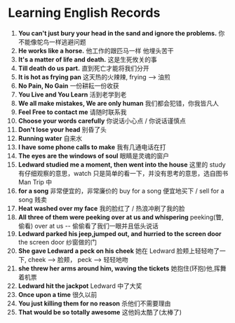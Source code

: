 # Learning English Records

1. **You can't just bury your head in the sand and ignore the problems.** 你不能像鸵鸟一样逃避问题
2. **He works like a horse.** 他工作的跟匹马一样 他埋头苦干
3. **It's a matter of life and death.** 这是生死攸关的事
4. **Till death do us part.** 直到死亡才能将我们分开
5. **It is hot as frying pan** 这天热的火辣辣, frying --> 油煎
6. **No Pain, No Gain** 一份耕耘一份收获
7. **You Live and You Learn** 活到老学到老
8. **We all make mistakes, We are only human** 我们都会犯错，你我皆凡人
9. **Feel Free to contact me** 请随时联系我
10. **Choose your words carefully** 你说话小心点 / 你说话谨慎点
11. **Don't lose your head** 别昏了头
12. **Running water** 自来水
13. **I have some phone calls to make** 我有几通电话在打
14. **The eyes are the windows of soul** 眼睛是灵魂的窗户
15. **Ledward studied me a moment, then went into the house** 这里的 study 有仔细观察的意思，watch 只是简单的看一下，并没有思考的意思，选自图书 Man Trip 中
16. **for a song** 非常便宜的，非常廉价的 buy for a song 便宜地买下 / sell for a song 贱卖
17. **Heat washed over my face** 我的脸红了 / 热浪冲刷了我的脸
18. **All three of them were peeking over at us and whispering** peeking(瞥,偷看) over at us -- 偷偷看了我们一眼并且低头说话
19. **Ledward parked his jeep,jumped out, and hurried to the screen door** the screen door 纱窗做的门
20. **She gave Ledward a peck on his cheek** 她在 Ledward 脸颊上轻轻吻了一下, cheek --> 脸颊， peck --> 轻轻地吻
21. **she threw her arms around him, waving the tickets** 她抱住(环抱)他,挥舞着机票
22. **Ledward hit the jackpot** Ledward 中了大奖
23. **Once upon a time** 很久以前
24. **You just killing them for no reason** 杀他们不需要理由
25. **That would be so totally awesome** 这他妈太酷了(太棒了)
